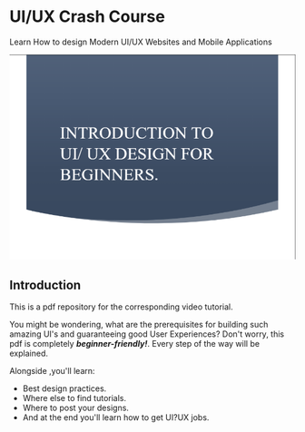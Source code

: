 # UI/UX Crash Course

Learn How to design Modern UI/UX Websites and Mobile Applications  

![Cover Page for the UI/UX Crash Course pdf](./assets/cover.png)

## Introduction
This is a pdf repository for the corresponding video tutorial.

You might be wondering, what are the prerequisites for building such amazing UI's and guaranteeing good User Experiences? Don't worry, this pdf is completely __*beginner-friendly!*__. Every step of the way will be explained.  

Alongside ,you'll learn:

- Best design practices.
- Where else to find tutorials. 
- Where to post your designs.
- And at the end you'll learn how to get UI?UX jobs.